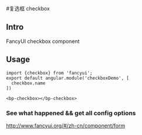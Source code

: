 #复选框 checkbox

## Intro

FancyUI checkbox component

## Usage

```
import {checkbox} from 'fancyui';
export default angular.module('checkboxDemo', [
  checkbox.name
])
```

```
<bp-checkbox></bp-checkbox>
```

### See what happened && get all config options 

http://www.fancyui.org/#/zh-cn/component/form
